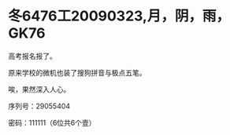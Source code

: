 # 冬6476工20090323,月，阴，雨，GK76

高考报名报了。

原来学校的微机也装了搜狗拼音与极点五笔。

唉，果然深入人心。

序列号：29055404

密码：111111（6位共6个壹）
